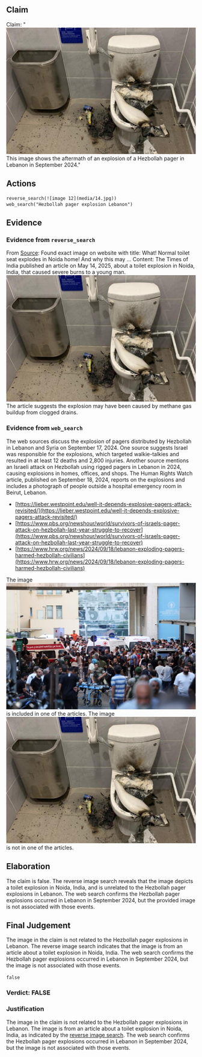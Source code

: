## Claim
Claim: "![image 12](media/14.jpg) This image shows the aftermath of an explosion of a Hezbollah pager in Lebanon in September 2024."

## Actions
```
reverse_search(![image 12](media/14.jpg))
web_search("Hezbollah pager explosion Lebanon")
```

## Evidence
### Evidence from `reverse_search`
From [Source](https://timesofindia.indiatimes.com/etimes/trending/what-normal-toilet-seat-explodes-in-noida-home-and-why-this-may-happen-anywhere/articleshow/121126061.cms): Found exact image on website with title: What! Normal toilet seat explodes in Noida home! And why this may ...
Content: The Times of India published an article on May 14, 2025, about a toilet explosion in Noida, India, that caused severe burns to a young man. ![image 12](media/14.jpg) The article suggests the explosion may have been caused by methane gas buildup from clogged drains.


### Evidence from `web_search`
The web sources discuss the explosion of pagers distributed by Hezbollah in Lebanon and Syria on September 17, 2024. One source suggests Israel was responsible for the explosions, which targeted walkie-talkies and resulted in at least 12 deaths and 2,800 injuries. Another source mentions an Israeli attack on Hezbollah using rigged pagers in Lebanon in 2024, causing explosions in homes, offices, and shops. The Human Rights Watch article, published on September 18, 2024, reports on the explosions and includes a photograph of people outside a hospital emergency room in Beirut, Lebanon.

*   [https://lieber.westpoint.edu/well-it-depends-explosive-pagers-attack-revisited/](https://lieber.westpoint.edu/well-it-depends-explosive-pagers-attack-revisited/)
*   [https://www.pbs.org/newshour/world/survivors-of-israels-pager-attack-on-hezbollah-last-year-struggle-to-recover](https://www.pbs.org/newshour/world/survivors-of-israels-pager-attack-on-hezbollah-last-year-struggle-to-recover)
*   [https://www.hrw.org/news/2024/09/18/lebanon-exploding-pagers-harmed-hezbollah-civilians](https://www.hrw.org/news/2024/09/18/lebanon-exploding-pagers-harmed-hezbollah-civilians)

The image ![image 13508](media/2025-08-31_16-20-1756657251-519094.jpg)
 is included in one of the articles. The image ![image 12](media/14.jpg)
 is not in one of the articles.


## Elaboration
The claim is false. The reverse image search reveals that the image depicts a toilet explosion in Noida, India, and is unrelated to the Hezbollah pager explosions in Lebanon. The web search confirms the Hezbollah pager explosions occurred in Lebanon in September 2024, but the provided image is not associated with those events.


## Final Judgement
The image in the claim is not related to the Hezbollah pager explosions in Lebanon. The reverse image search indicates that the image is from an article about a toilet explosion in Noida, India. The web search confirms the Hezbollah pager explosions occurred in Lebanon in September 2024, but the image is not associated with those events.

`false`

### Verdict: FALSE

### Justification
The image in the claim is not related to the Hezbollah pager explosions in Lebanon. The image is from an article about a toilet explosion in Noida, India, as indicated by the [reverse image search](https://timesofindia.indiatimes.com/etimes/trending/what-normal-toilet-seat-explodes-in-noida-home-and-why-this-may-happen-anywhere/articleshow/121126061.cms). The web search confirms the Hezbollah pager explosions occurred in Lebanon in September 2024, but the image is not associated with those events.
